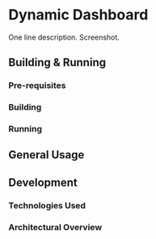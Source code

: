 # Dynamic Dashboard

One line description.
Screenshot.

## Building & Running
### Pre-requisites
### Building
### Running

## General Usage

## Development
### Technologies Used
### Architectural Overview
